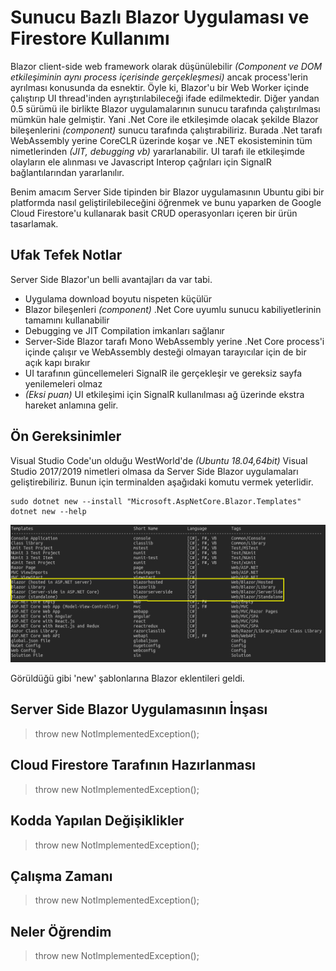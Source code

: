 # Sunucu Bazlı Blazor Uygulaması ve Firestore Kullanımı

Blazor client-side web framework olarak düşünülebilir _(Component ve DOM etkileşiminin aynı process içerisinde gerçekleşmesi)_ ancak process'lerin ayrılması konusunda da esnektir. Öyle ki, Blazor'u bir Web Worker içinde çalıştırıp UI thread'inden ayrıştırılabileceği ifade edilmektedir. Diğer yandan 0.5 sürümü ile birlikte Blazor uygulamalarının sunucu tarafında çalıştırılması mümkün hale gelmiştir. Yani .Net Core ile etkileşimde olacak şekilde Blazor bileşenlerini _(component)_ sunucu tarafında çalıştırabiliriz. Burada .Net tarafı WebAssembly yerine CoreCLR üzerinde koşar ve .NET ekosisteminin tüm nimetlerinden _(JIT, debugging vb)_ yararlanabilir. UI tarafı ile etkileşimde olayların ele alınması ve Javascript Interop çağrıları için SignalR bağlantılarından yararlanılır.

Benim amacım Server Side tipinden bir Blazor uygulamasının Ubuntu gibi bir platformda nasıl geliştirilebileceğini öğrenmek ve bunu yaparken de Google Cloud Firestore'u kullanarak basit CRUD operasyonları içeren bir ürün tasarlamak.

## Ufak Tefek Notlar

Server Side Blazor'un belli avantajları da var tabi.

- Uygulama download boyutu nispeten küçülür
- Blazor bileşenleri _(component)_ .Net Core uyumlu sunucu kabiliyetlerinin tamamını kullanabilir
- Debugging ve JIT Compilation imkanları sağlanır
- Server-Side Blazor tarafı Mono WebAssembly yerine .Net Core process'i içinde çalışır ve WebAssembly desteği olmayan tarayıcılar için de bir açık kapı bırakır
- UI tarafının güncellemeleri SignalR ile gerçekleşir ve gereksiz sayfa yenilemeleri olmaz
- _(Eksi puan)_ UI etkileşimi için SignalR kullanılması ağ üzerinde ekstra hareket anlamına gelir.

## Ön Gereksinimler

Visual Studio Code'un olduğu WestWorld'de _(Ubuntu 18.04,64bit)_ Visual Studio 2017/2019 nimetleri olmasa da Server Side Blazor uygulamaları geliştirebiliriz. Bunun için terminalden aşağıdaki komutu vermek yeterlidir.

```
sudo dotnet new --install "Microsoft.AspNetCore.Blazor.Templates"
dotnet new --help
```

![assets/credit_1.png](assets/credit_1.png)

Görüldüğü gibi 'new' şablonlarına Blazor eklentileri geldi.

## Server Side Blazor Uygulamasının İnşası

>throw new NotImplementedException();

## Cloud Firestore Tarafının Hazırlanması

>throw new NotImplementedException();

## Kodda Yapılan Değişiklikler

>throw new NotImplementedException();

## Çalışma Zamanı

>throw new NotImplementedException();

## Neler Öğrendim

>throw new NotImplementedException();